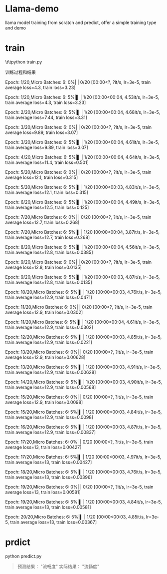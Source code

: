 # Llama-demo
llama model training from scratch and predict, offer a simple training type and demo

# train
\t\tpython train.py

训练过程和结果

Epoch: 1/20,Micro Batches: 6:   0%|          | 0/20 [00:00<?, ?it/s, lr=3e-5, train average loss=4.3, train loss=3.23]

Epoch: 1/20,Micro Batches: 6:   5%|▌         | 1/20 [00:00<00:04,  4.53it/s, lr=3e-5, train average loss=4.3, train loss=3.23]

Epoch: 2/20,Micro Batches: 6:   5%|▌         | 1/20 [00:00<00:04,  4.68it/s, lr=3e-5, train average loss=7.44, train loss=3.31]

Epoch: 3/20,Micro Batches: 6:   0%|          | 0/20 [00:00<?, ?it/s, lr=3e-5, train average loss=9.89, train loss=3.07]

Epoch: 3/20,Micro Batches: 6:   5%|▌         | 1/20 [00:00<00:04,  4.61it/s, lr=3e-5, train average loss=9.89, train loss=3.07]

Epoch: 4/20,Micro Batches: 6:   5%|▌         | 1/20 [00:00<00:04,  4.64it/s, lr=3e-5, train average loss=11.4, train loss=0.501]

Epoch: 5/20,Micro Batches: 6:   0%|          | 0/20 [00:00<?, ?it/s, lr=3e-5, train average loss=12.1, train loss=0.315]

Epoch: 5/20,Micro Batches: 6:   5%|▌         | 1/20 [00:00<00:03,  4.83it/s, lr=3e-5, train average loss=12.1, train loss=0.315]

Epoch: 6/20,Micro Batches: 6:   5%|▌         | 1/20 [00:00<00:04,  4.49it/s, lr=3e-5, train average loss=12.5, train loss=0.125]

Epoch: 7/20,Micro Batches: 6:   0%|          | 0/20 [00:00<?, ?it/s, lr=3e-5, train average loss=12.7, train loss=0.268]

Epoch: 7/20,Micro Batches: 6:   5%|▌         | 1/20 [00:00<00:04,  3.87it/s, lr=3e-5, train average loss=12.7, train loss=0.268]

Epoch: 8/20,Micro Batches: 6:   5%|▌         | 1/20 [00:00<00:04,  4.56it/s, lr=3e-5, train average loss=12.8, train loss=0.0385]

Epoch: 9/20,Micro Batches: 6:   0%|          | 0/20 [00:00<?, ?it/s, lr=3e-5, train average loss=12.8, train loss=0.0135]

Epoch: 9/20,Micro Batches: 6:   5%|▌         | 1/20 [00:00<00:03,  4.87it/s, lr=3e-5, train average loss=12.8, train loss=0.0135]

Epoch: 10/20,Micro Batches: 6:   5%|▌         | 1/20 [00:00<00:03,  4.76it/s, lr=3e-5, train average loss=12.9, train loss=0.0471]

Epoch: 11/20,Micro Batches: 6:   0%|          | 0/20 [00:00<?, ?it/s, lr=3e-5, train average loss=12.9, train loss=0.0302]

Epoch: 11/20,Micro Batches: 6:   5%|▌         | 1/20 [00:00<00:04,  4.61it/s, lr=3e-5, train average loss=12.9, train loss=0.0302]

Epoch: 12/20,Micro Batches: 6:   5%|▌         | 1/20 [00:00<00:03,  4.85it/s, lr=3e-5, train average loss=12.9, train loss=0.0221]

Epoch: 13/20,Micro Batches: 6:   0%|          | 0/20 [00:00<?, ?it/s, lr=3e-5, train average loss=12.9, train loss=0.00628]

Epoch: 13/20,Micro Batches: 6:   5%|▌         | 1/20 [00:00<00:03,  4.91it/s, lr=3e-5, train average loss=12.9, train loss=0.00628]

Epoch: 14/20,Micro Batches: 6:   5%|▌         | 1/20 [00:00<00:03,  4.90it/s, lr=3e-5, train average loss=12.9, train loss=0.00568]

Epoch: 15/20,Micro Batches: 6:   0%|          | 0/20 [00:00<?, ?it/s, lr=3e-5, train average loss=12.9, train loss=0.0098]

Epoch: 15/20,Micro Batches: 6:   5%|▌         | 1/20 [00:00<00:03,  4.84it/s, lr=3e-5, train average loss=12.9, train loss=0.0098]

Epoch: 16/20,Micro Batches: 6:   5%|▌         | 1/20 [00:00<00:03,  4.87it/s, lr=3e-5, train average loss=12.9, train loss=0.00837]

Epoch: 17/20,Micro Batches: 6:   0%|          | 0/20 [00:00<?, ?it/s, lr=3e-5, train average loss=13, train loss=0.00427]

Epoch: 17/20,Micro Batches: 6:   5%|▌         | 1/20 [00:00<00:03,  4.97it/s, lr=3e-5, train average loss=13, train loss=0.00427]

Epoch: 18/20,Micro Batches: 6:   5%|▌         | 1/20 [00:00<00:03,  4.76it/s, lr=3e-5, train average loss=13, train loss=0.00396]

Epoch: 19/20,Micro Batches: 6:   0%|          | 0/20 [00:00<?, ?it/s, lr=3e-5, train average loss=13, train loss=0.00581]

Epoch: 19/20,Micro Batches: 6:   5%|▌         | 1/20 [00:00<00:03,  4.84it/s, lr=3e-5, train average loss=13, train loss=0.00581]

Epoch: 20/20,Micro Batches: 6:   5%|▌         | 1/20 [00:00<00:03,  4.85it/s, lr=3e-5, train average loss=13, train loss=0.00367]

# prdict 
python predict.py

>预测结果： "流畅度"
>实际结果： "流畅度"

